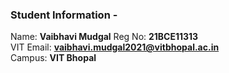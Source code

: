 ### Student Information -
Name: **Vaibhavi Mudgal**
Reg No: **21BCE11313**  
VIT Email: **vaibhavi.mudgal2021@vitbhopal.ac.in**  
Campus: **VIT Bhopal**

